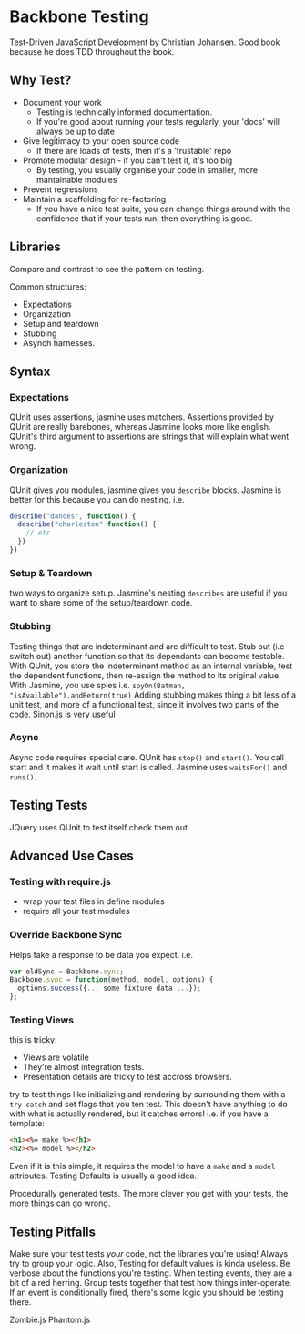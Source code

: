 # Backbone Testing

Test-Driven JavaScript Development by Christian Johansen. Good book because he does TDD throughout the book. 

## Why Test?
* Document your work
  * Testing is technically informed documentation.
  * If you're good about running your tests regularly, your 'docs' will always be up to date
* Give legitimacy to your open source code 
  * If there are loads of tests, then it's a 'trustable' repo
* Promote modular design - if you can't test it, it's too big
  * By testing, you usually organise your code in smaller, more mantainable modules
* Prevent regressions
* Maintain a scaffolding for re-factoring
  * If you have a nice test suite, you can change things around with the confidence that if your tests run, then everything is good.

## Libraries
Compare and contrast to see the pattern on testing. 

Common structures:
* Expectations
* Organization
* Setup and teardown
* Stubbing
* Asynch harnesses.

## Syntax
### Expectations
QUnit uses assertions, jasmine uses matchers. Assertions provided by QUnit are really barebones, whereas Jasmine looks more like english. 
QUnit's third argument to assertions are strings that will explain what went wrong.
### Organization
QUnit gives you modules, jasmine gives you `describe` blocks.
Jasmine is better for this because you can do nesting. i.e.
```js
describe("dances", function() {
  describe("charleston" function() {
    // etc
  })
})
```
### Setup & Teardown
two ways to organize setup. Jasmine's nesting `describes` are useful if you want to share some of the setup/teardown code. 

### Stubbing
Testing things that are indeterminant and are difficult to test. Stub out (i.e switch out) another function so that its dependants can become testable.
With QUnit, you store the indeterminent method as an internal variable, test the dependent functions, then re-assign the method to its original value.
With Jasmine, you use spies i.e. `spyOn(Batman, "isAvailable").andReturn(true)`
Adding stubbing makes thing a bit less of a unit test, and more of a functional test, since it involves two parts of the code. Sinon.js is very useful

### Async
Async code requires special care. QUnit has `stop()` and `start()`. You call start and it makes it wait until start is called.
Jasmine uses `waitsFor()` and `runs()`. 

## Testing Tests
JQuery uses QUnit to test itself check them out.

## Advanced Use Cases
### Testing with require.js
* wrap your test files in define modules
* require all your test modules

### Override Backbone Sync
Helps fake a response to be data you expect.
i.e.
```js
var oldSync = Backbone.sync;
Backbone.sync = function(method, model, options) {
  options.success({... some fixture data ...});
};
```

### Testing Views
this is tricky:
* Views are volatile
* They're almost integration tests. 
* Presentation details are tricky to test accross browsers.

try to test things like initializing and rendering by surrounding them with a `try-catch` and set flags that you ten test. This doesn't have anything to do with what is actually rendered, but it catches errors!
i.e. if you have a template:
```html
<h1><%= make %></h1>
<h2><%= model %></h2>
```
Even if it is this simple, it requires the model to have a `make` and a `model` attributes. Testing Defaults is usually a good idea.

Procedurally generated tests. The more clever you get with your tests, the more things can go wrong.

## Testing Pitfalls
Make sure your test tests *your* code, not the libraries you're using!
Always try to group your logic. Also, Testing for default values is kinda useless. 
Be verbose about the functions you're testing. 
When testing events, they are a bit of a red herring. Group tests together that test how things inter-operate. If an event is conditionally fired, there's some logic you should be testing there.

Zombie.js
Phantom.js


